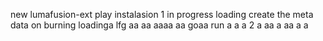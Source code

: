 new lumafusion-ext
play
instalasion 1
in progress
loading
create the meta
data on burning
loadinga
lfg
aa
aa
aaaa
aa
goaa
run
a
a
a
2
a
aa
a
aa
a
a
